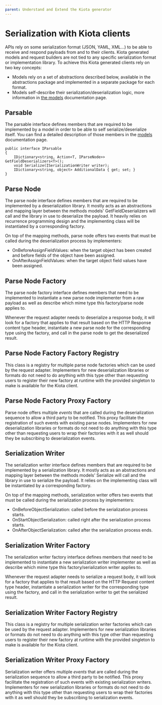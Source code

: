 ```yaml
---
parent: Understand and Extend the Kiota generator
---
```


# Serialization with Kiota clients

APIs rely on some serialization format (JSON, YAML, XML...) to be able to receive and respond payloads from and to their clients. Kiota generated models and request builders are not tied to any specific serialization format or implementation library. To achieve this Kiota generated clients rely on two key concepts:

- Models rely on a set of abstractions described below, available in the abstractions package and implemented in a separate package for each format.
- Models self-describe their serialization/deserialization logic, more information in [the models](./models.md) documentation page.

## Parsable

The parsable interface defines members that are required to be implemented by a model in order to be able to self serialize/deserialize itself. You can find a detailed description of those members in the [models](./models.md) documentation page.

```CSharp
public interface IParsable
{
    IDictionary<string, Action<T, IParseNode>> GetFieldDeserializers<T>();
    void Serialize(ISerializationWriter writer);
    IDictionary<string, object> AdditionalData { get; set; }
}
```

## Parse Node

The parse node interface defines members that are required to be implemented by a deserialization library. It mostly acts as an abstractions and mapping layer between the methods models' GetFieldDeserializers will call and the library in use to deserialize the payload. It heavily relies on recurrence programming design and the implementing class will be instantiated by a corresponding factory.

On top of the mapping methods, parse node offers two events that must be called during the deserialization process by implementers:

- OnBeforeAssignFieldValues: when the target object has been created and before fields of the object have been assigned.
- OnAfterAssignFieldValues: when the target object field values have been assigned.

## Parse Node Factory

The parse node factory interface defines members that need to be implemented to instantiate a new parse node implementer from a raw payload as well as describe which mime type this factory/parse node applies to.

Whenever the request adapter needs to deserialize a response body, it will look for a factory that applies to that result based on the HTTP Response content type header, instantiate a new parse node for the corresponding type using the factory, and call in the parse node to get the deserialized result.

## Parse Node Factory Factory Registry

This class is a registry for multiple parse node factories which can be used by the request adapter. Implementers for new deserialization libraries or formats do not need to do anything with this type other than requesting users to register their new factory at runtime with the provided singleton to make is available for the Kiota client.

## Parse Node Factory Proxy Factory

Parse node offers multiple *events* that are called during the deserialization sequence to allow a third party to be notified. This proxy facilitate the registration of such events with existing parse nodes. Implementers for new deserialization libraries or formats do not need to do anything with this type other than requesting users to wrap their factories with it as well should they be subscribing to deserialization events.

## Serialization Writer

The serialization writer interface defines members that are required to be implemented by a serialization library. It mostly acts as an abstractions and mapping layer between the methods models' Serialize will call and the library in use to serialize the payload. It relies on the implementing class will be instantiated by a corresponding factory.

On top of the mapping methods, serialization writer offers two events that must be called during the serialization process by implementers:

- OnBeforeObjectSerialization: called before the serialization process starts.
- OnStartObjectSerialization: called right after the serialization process starts.
- OnAfterObjectSerialization: called after the serialization process ends.

## Serialization Writer Factory

The serialization writer factory interface defines members that need to be implemented to instantiate a new serialization writer implementer as well as describe which mime type this factory/serialization writer applies to.

Whenever the request adapter needs to serialize a request body, it will look for a factory that applies to that result based on the HTTP Request content type header, instantiate a serialization writer for the corresponding type using the factory, and call in the serialization writer to get the serialized result.

## Serialization Writer Factory Registry

This class is a registry for multiple serialization writer factories which can be used by the request adapter. Implementers for new serialization libraries or formats do not need to do anything with this type other than requesting users to register their new factory at runtime with the provided singleton to make is available for the Kiota client.

## Serialization Writer Proxy Factory

Serialization writer offers multiple *events* that are called during the serialization sequence to allow a third party to be notified. This proxy facilitate the registration of such events with existing serialization writers. Implementers for new serialization libraries or formats do not need to do anything with this type other than requesting users to wrap their factories with it as well should they be subscribing to serialization events.
